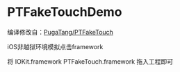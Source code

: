 # PTFakeTouchDemo
编译修改自：[PugaTang/PTFakeTouch](https://github.com/PugaTang/PTFakeTouch)

iOS非越狱环境模拟点击framework

将
IOKit.framework
PTFakeTouch.framework
拖入工程即可